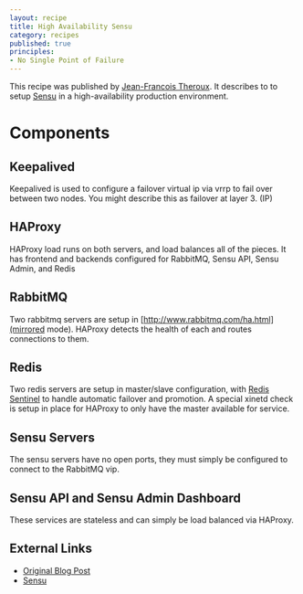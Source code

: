 ```yaml
---
layout: recipe
title: High Availability Sensu
category: recipes
published: true
principles:
- No Single Point of Failure
---
```


This recipe was published by [Jean-Francois Theroux](http://failshell.io/). It
describes to to setup [Sensu](http://sensuapp.org/) in a high-availability 
production environment. 

# Components

## Keepalived
Keepalived is used to configure a failover virtual ip via  vrrp to fail over 
between two nodes. You might describe this as failover at layer 3. (IP)

## HAProxy
HAProxy load runs on both servers, and load balances all of the pieces. It has
frontend and backends configured for RabbitMQ, Sensu API, Sensu Admin, and Redis

## RabbitMQ
Two rabbitmq servers are setup in [http://www.rabbitmq.com/ha.html](mirrored mode).
HAProxy detects the health of each and routes connections to them.

## Redis
Two redis servers are setup in master/slave configuration, with 
[Redis Sentinel](http://redis.io/topics/sentinel) to handle automatic failover and
promotion. A special xinetd check is setup in place for HAProxy to only have the
master available for service. 

## Sensu Servers
The sensu servers have no open ports, they must simply be configured to connect
to the RabbitMQ vip.

## Sensu API and Sensu Admin Dashboard
These services are stateless and can simply be load balanced via HAProxy.

## External Links
- [Original Blog Post](http://failshell.io/sensu/high-availability-sensu/)
- [Sensu](http://sensuapp.org/)
